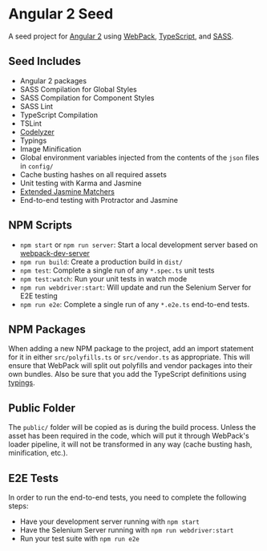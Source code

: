 # Angular 2 Seed
A seed project for [Angular 2](https://angular.io) using [WebPack](https://webpack.github.io), [TypeScript](http://www.typescriptlang.org), and [SASS](http://sass-lang.com).

## Seed Includes
- Angular 2 packages
- SASS Compilation for Global Styles
- SASS Compilation for Component Styles
- SASS Lint
- TypeScript Compilation
- TSLint
- [Codelyzer](https://github.com/mgechev/codelyzer)
- Typings
- Image Minification
- Global environment variables injected from the contents of the `json` files in `config/`
- Cache busting hashes on all required assets
- Unit testing with Karma and Jasmine
- [Extended Jasmine Matchers](https://github.com/JamieMason/karma-jasmine-matchers)
- End-to-end testing with Protractor and Jasmine

## NPM Scripts
- `npm start` or `npm run server`: Start a local development server based on [webpack-dev-server](https://webpack.github.io/docs/webpack-dev-server.html)
- `npm run build`: Create a production build in `dist/`
- `npm test`: Complete a single run of any `*.spec.ts` unit tests
- `npm test:watch`: Run your unit tests in watch mode
- `npm run webdriver:start`: Will update and run the Selenium Server for E2E testing
- `npm run e2e`: Complete a single run of any `*.e2e.ts` end-to-end tests.

## NPM Packages
When adding a new NPM package to the project, add an import statement for it in either `src/polyfills.ts` or `src/vendor.ts` as appropriate. This will ensure that WebPack will split out polyfills and vendor packages into their own bundles. Also be sure that you add the TypeScript definitions using [typings](https://github.com/typings/typings).

## Public Folder
The `public/` folder will be copied as is during the build process. Unless the asset has been required in the code, which will put it through WebPack's loader pipeline, it will not be transformed in any way (cache busting hash, minification, etc.).

## E2E Tests
In order to run the end-to-end tests, you need to complete the following steps:
- Have your development server running with `npm start`
- Have the Selenium Server running with `npm run webdriver:start`
- Run your test suite with `npm run e2e`